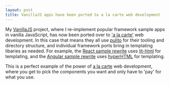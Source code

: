 ```yaml
---
layout: post
title: VanillaJS apps have been ported to a la carte web development
---
```


My [VanillaJS](https://github.com/jcgregorio/vanillajs) project, where I
re-implement popular framework sample apps in vanilla JavaScript, has now been
ported over to ['a la carte'](https://bitworking.org/news/2018/03/a-la-carte-web-development) web development. In this case that means they
all use [pulito](https://www.npmjs.com/package/pulito) for their tooling and
directory structure, and individual framework ports bring in templating
libaries as needed. For example, the [React sample rewrite](https://github.com/jcgregorio/vanillajs/tree/master/react)
uses [lit-html](https://github.com/Polymer/lit-html) for templating, and the
[Angular sample rewrite](https://github.com/jcgregorio/vanillajs/tree/master/angular-todo)
uses [hyperHTML](https://github.com/WebReflection/hyperHTML) for templating.

This is a perfect example of the power of [a la carte](https://bitworking.org/news/2018/03/a-la-carte-web-development)
web development, where you get to pick the components you want and only have
to 'pay' for what you use.

<a href="https://brid.gy/publish/twitter"></a>
